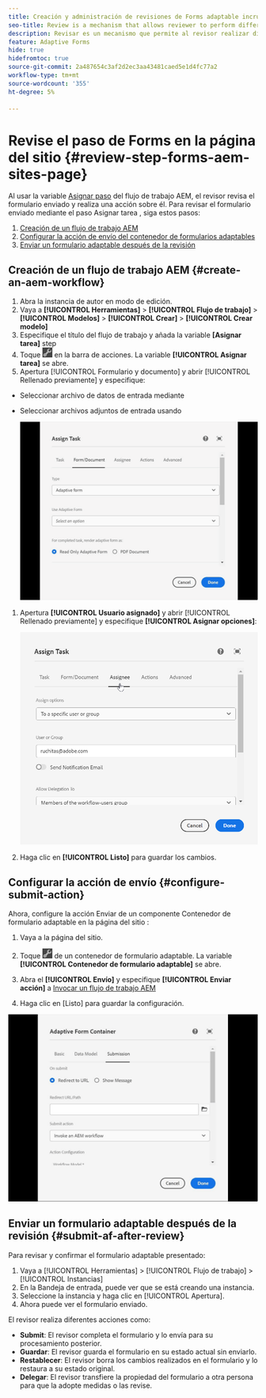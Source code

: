 ```yaml
---
title: Creación y administración de revisiones de Forms adaptable incrustadas o creadas en la página Sitios
seo-title: Review is a mechanism that allows reviewer to perform different tasks for adaptive forms using Assign Task step
description: Revisar es un mecanismo que permite al revisor realizar distintas tareas para formularios adaptables mediante el paso Asignar tarea
feature: Adaptive Forms
hide: true
hidefromtoc: true
source-git-commit: 2a487654c3af2d2ec3aa43481caed5e1d4fc77a2
workflow-type: tm+mt
source-wordcount: '355'
ht-degree: 5%

---
```



# Revise el paso de Forms en la página del sitio {#review-step-forms-aem-sites-page}

Al usar la variable [Asignar paso](https://experienceleague.adobe.com/docs/experience-manager-cloud-service/content/forms/create-form-centric-workflows/aem-forms-workflow-step-reference.html#assign-task-step) del flujo de trabajo AEM, el revisor revisa el formulario enviado y realiza una acción sobre él. Para revisar el formulario enviado mediante el paso Asignar tarea , siga estos pasos:

1. [Creación de un flujo de trabajo AEM](#create-an-aem-workflow)
1. [Configurar la acción de envío del contenedor de formularios adaptables](#configure-submit-action)
1. [Enviar un formulario adaptable después de la revisión](#submit-af-after-review)

## Creación de un flujo de trabajo AEM {#create-an-aem-workflow}

1. Abra la instancia de autor en modo de edición.
1. Vaya a **[!UICONTROL Herramientas]** >  **[!UICONTROL Flujo de trabajo]** >  **[!UICONTROL Modelos]** > **[!UICONTROL Crear]** > **[!UICONTROL Crear modelo]**
1. Especifique el título del flujo de trabajo y añada la variable **[Asignar tarea]** step
1. Toque ![settings_icon](assets/settings_icon.png) en la barra de acciones. La variable **[!UICONTROL Asignar tarea]** se abre.
1. Apertura [!UICONTROL Formulario y documento] y abrir [!UICONTROL Rellenado previamente] y especifique:

* Seleccionar archivo de datos de entrada mediante
* Seleccionar archivos adjuntos de entrada usando

   ![Revisar paso](/help/forms/assets/assigntask-review1.gif)

1. Apertura **[!UICONTROL Usuario asignado]** y abrir [!UICONTROL Rellenado previamente] y especifique **[!UICONTROL Asignar opciones]**:

   ![Revisar paso](/help/forms/assets/review-assignstep.png)

1. Haga clic en **[!UICONTROL Listo]** para guardar los cambios.

## Configurar la acción de envío {#configure-submit-action}

Ahora, configure la acción Enviar de un componente Contenedor de formulario adaptable en la página del sitio :

1. Vaya a la página del sitio.
1. Toque ![settings_icon](assets/settings_icon.png) de un contenedor de formulario adaptable. La variable **[!UICONTROL Contenedor de formulario adaptable]** se abre.
1. Abra el **[!UICONTROL Envío]** y especifique **[!UICONTROL Enviar acción]** a [Invocar un flujo de trabajo AEM](https://experienceleague.adobe.com/docs/experience-manager-cloud-service/content/forms/adaptive-forms-authoring/authoring-adaptive-forms-foundation-components/configure-submit-actions-and-metadata-submission/configuring-submit-actions.html?lang=en#invoke-an-aem-workflow)

1. Haga clic en [Listo] para guardar la configuración.

![sumisión, ficha, revisor, paso](/help/forms/assets/submissiontab-reviewstep.gif)

## Enviar un formulario adaptable después de la revisión {#submit-af-after-review}

Para revisar y confirmar el formulario adaptable presentado:

1. Vaya a [!UICONTROL Herramientas] >  [!UICONTROL Flujo de trabajo] >  [!UICONTROL Instancias]
1. En la Bandeja de entrada, puede ver que se está creando una instancia.
1. Seleccione la instancia y haga clic en [!UICONTROL Apertura].
1. Ahora puede ver el formulario enviado.

El revisor realiza diferentes acciones como:

* **Submit**: El revisor completa el formulario y lo envía para su procesamiento posterior.
* **Guardar**: El revisor guarda el formulario en su estado actual sin enviarlo.
* **Restablecer**: El revisor borra los cambios realizados en el formulario y lo restaura a su estado original.
* **Delegar**: El revisor transfiere la propiedad del formulario a otra persona para que la adopte medidas o las revise.
